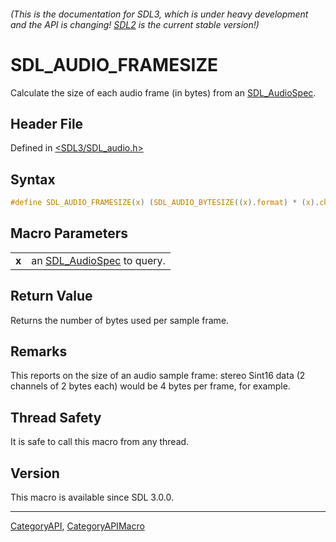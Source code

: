###### (This is the documentation for SDL3, which is under heavy development and the API is changing! [SDL2](https://wiki.libsdl.org/SDL2/) is the current stable version!)
# SDL_AUDIO_FRAMESIZE

Calculate the size of each audio frame (in bytes) from an [SDL_AudioSpec](SDL_AudioSpec).

## Header File

Defined in [<SDL3/SDL_audio.h>](https://github.com/libsdl-org/SDL/blob/main/include/SDL3/SDL_audio.h)

## Syntax

```c
#define SDL_AUDIO_FRAMESIZE(x) (SDL_AUDIO_BYTESIZE((x).format) * (x).channels)
```

## Macro Parameters

|           |                                             |
| --------- | ------------------------------------------- |
| **x**     | an [SDL_AudioSpec](SDL_AudioSpec) to query. |

## Return Value

Returns the number of bytes used per sample frame.

## Remarks

This reports on the size of an audio sample frame: stereo Sint16 data (2
channels of 2 bytes each) would be 4 bytes per frame, for example.

## Thread Safety

It is safe to call this macro from any thread.

## Version

This macro is available since SDL 3.0.0.

----
[CategoryAPI](CategoryAPI), [CategoryAPIMacro](CategoryAPIMacro)


